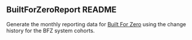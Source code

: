 ## BuiltForZeroReport README

Generate the monthly reporting data for [Built For Zero](https://community.solutions/built-for-zero/)
using the change history for the BFZ system cohorts.
